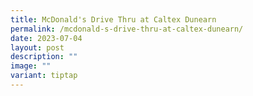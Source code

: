 ```yaml
---
title: McDonald's Drive Thru at Caltex Dunearn
permalink: /mcdonald-s-drive-thru-at-caltex-dunearn/
date: 2023-07-04
layout: post
description: ""
image: ""
variant: tiptap
---
```


